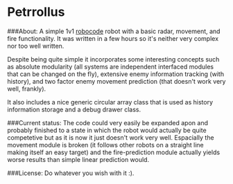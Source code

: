 # Petrrollus

###About:
A simple 1v1 [robocode](http://robocode.sourceforge.net/) robot with a basic radar, movement, and fire functionality. It was written in a few hours so it's neither very complex nor too well written. 

Despite being quite simple it incorporates some interesting concepts such as absolute modularity (all systems are independent interfaced modules that can be changed on the fly), extensive enemy information tracking (with history), and two factor enemy movement prediction (that doesn't work very well, frankly). 

It also includes a nice generic circular array class that is used as history information storage and a debug drawer class. 

###Current status:
The code could very easily be expanded apon and probably finished to a state in which the robot would actually be quite competetive but as it is now it just doesn't work very well. Espacially the movement module is broken (it follows other robots on a straight line making itself an easy target) and the fire-prediction module actually yields worse results than simple linear prediction would. 

###License:
Do whatever you wish with it :).
